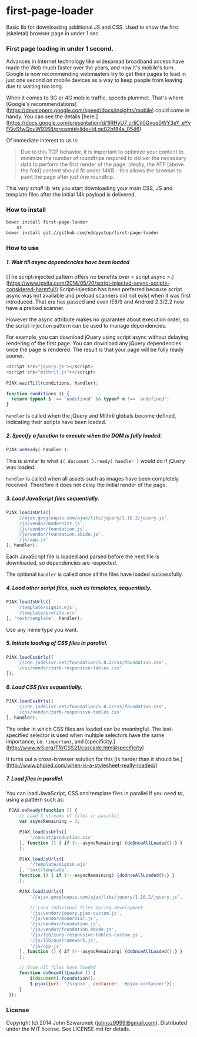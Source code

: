# first-page-loader

Basic lib for downloading additional JS and CSS.
Used to show the first (skeletal) browser page in under 1 sec.

### First page loading in under 1 second.

Advances in Internet technology like widespread broadband access have made the
Web much faster over the years, and now it's mobile's turn. Google is now
recommending webmasters try to get their pages to load in just one second on
mobile devices as a way to keep people from leaving due to waiting too long.

When it comes to 3G or 4G mobile traffic, speeds plummet. That's where
[Google's recommendations]
(https://developers.google.com/speed/docs/insights/mobile)
could come in handy. You can see the details [here.]
(https://docs.google.com/presentation/d/1IRHyU7_crIiCjl0Gvue0WY3eY_eYvFQvSfwQouW9368/present#slide=id.ge02bf84a_0546)

Of immediate interest to us is:

> Due to this TCP behavior, it is important to optimize your content to minimize
> the number of roundtrips required to deliver the necessary data to perform the
> first render of the page. Ideally, the ATF [above the fold] content should fit
> under 14KB - this allows the browser to paint the page after just one
> roundtrip.

This *very small* lib lets you start downloading your main CSS, JS and
template files after the initial 14k payload is delivered.

### How to install
```sh
bower install first-page-loader
    or
bower install git://github.com/eddyystop/first-page-loader
```

### How to use

##### 1. Wait till async dependencies have been loaded

[The script-injected pattern offers no benefits over < script async >.]
(https://www.igvita.com/2014/05/20/script-injected-async-scripts-considered-harmful/)
Script-injection has been preferred because script async was not available 
and preload scanners did not exist when it was first introduced.
That era has passed and even IE8/9 and Android 2.3/2.2 now have a 
preload scanner.

However the async attribute makes no guarantee about execution order,
so the script-injection pattern can be used to manage dependencies.

For example, you can download jQuery using script async without 
delaying rendering of the first page. 
You can download any jQuery dependencies once the page is rendered.
The result is that your page will be fully ready sooner.

```js
<script src="jquery.js"></script>
<script src="mithril.js"></script>
    
PJAX.waitTill(conditions, handler);

function conditions () {
  return typeof $ !== 'undefined' && typeof m !== 'undefined';
}
```

`handler` is called when the jQuery and Mithril globals become defined,
indicating their scripts have been loaded.
 
##### 2. Specify a function to execute when the DOM is fully loaded.
```js
PJAX.onReady( handler );
```
This is similar to what `$( document ).ready( handler )`
would do if jQuery was loaded.

`handler` is called when all assets such as images have been completely
received. Therefore it does not delay the initial render of the page.

##### 3. Load JavaScript files sequentially.
```js
PJAX.loadJsUrls([
    '//ajax.googleapis.com/ajax/libs/jquery/1.10.2/jquery.js',
    '/js/vendor/modernizr.js',
    '/js/vendor/foundation.js',
    '/js/vendor/foundation.abide.js',
    '/js/app.js'
], handler);
```
Each JavaScript file is loaded and parsed before the next file is downloaded,
so dependencies are respected.

The optional `handler` is called once all the files have loaded successfully.

##### 4. Load other script files, such as templates, sequentially.
```js
PJAX.loadJsUrls([
    '/template/signin.ejs',
    '/template/profile.ejs'
], 'text/template', handler);
```

Use any mime type you want.

##### 5. Initiate loading of CSS files in parallel.
```js
PJAX.loadCssUrls([
    '//cdn.jsdelivr.net/foundation/5.0.2/css/foundation.css',
    '/css/vendor/zurb-responsive-tables.css'
]);
```

##### 6. Load CSS files sequentially.
```js
PJAX.loadCssUrls([
    '//cdn.jsdelivr.net/foundation/5.0.2/css/foundation.css',
    '/css/vendor/zurb-responsive-tables.css'
], handler);
```
The order in which CSS files are loaded can be meaningful. The last-specified
selector is used when multiple selectors have the same
importance, i.e. `!important`, and
[specificity.] (http://www.w3.org/TR/CSS21/cascade.html#specificity)

It turns out a cross-browser solution for this [is harder than it should be.]
(http://www.phpied.com/when-is-a-stylesheet-really-loaded/)

##### 7. Load files in parallel.
You can load JavaScript, CSS and template files in parallel if you need to,
using a pattern such as:
```js
 PJAX.onReady(function () {
     // Load 3 streams of files in parallel
     var asyncRemaining = 3;

     PJAX.loadCssUrls([
         '/concat/production.css'
     ], function () { if (!--asyncRemaining) {doOnceAllLoaded();} }
     );

     PJAX.loadJsUrls([
         '/template/signin.ejs'
     ], 'text/template',
     function () { if (!--asyncRemaining) {doOnceAllLoaded();} }
     );

     PJAX.loadJsUrls([
         '//ajax.googleapis.com/ajax/libs/jquery/1.10.2/jquery.js',

         // Load individual files during development.
         '/js/vendor/jquery.pjax-custom.js',
         '/js/vendor/modernizr.js',
         '/js/vendor/foundation.js',
         '/js/vendor/foundation.abide.js',
         '/js/lib/zurb-responsive-tables-custom.js',
         '/js/lib/ousFramework.js',
         '/js/app.js'
     ], function () { if (!--asyncRemaining) {doOnceAllLoaded();} }
     );

     // Once all files have loaded
     function doOnceAllLoaded () {
         $(document).foundation();
         $.pjax({url: '/signin', container: '#pjax-container'});
     }
 });
 ```

### License
Copyright (c) 2014 John Szwaronek (<johnsz9999@gmail.com>).
Distributed under the MIT license. See LICENSE.md for details.